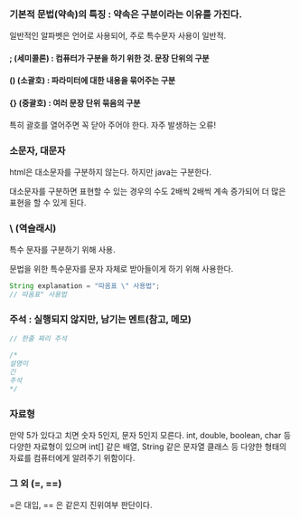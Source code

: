 ### 기본적 문법(약속)의 특징 : 약속은 구분이라는 이유를 가진다.
일반적인 알파벳은 언어로 사용되어, 주로 특수문자 사용이 일반적.

#### ; (세미콜론) : 컴퓨터가 구분을 하기 위한 것. 문장 단위의 구분
#### () (소괄호) : 파라미터에 대한 내용을 묶어주는 구분
#### {} (중괄호) : 여러 문장 단위 묶음의 구분

특히 괄호를 열어주면 꼭 닫아 주어야 한다. 자주 발생하는 오류!

### 소문자, 대문자
html은 대소문자를 구분하지 않는다. 하지만 java는 구분한다.

대소문자를 구분하면 표현할 수 있는 경우의 수도 2배씩 2배씩 계속 증가되어 더 많은 표현을 할 수 있게 된다.

### \ (역슬래시)
특수 문자를 구분하기 위해 사용.

문법을 위한 특수문자를 문자 자체로 받아들이게 하기 위해 사용한다.

```java
String explanation = "따옴표 \" 사용법";
// 따옴표" 사용법
```

### 주석 : 실행되지 않지만, 남기는 멘트(참고, 메모)

```java
// 한줄 짜리 주석

/*
설명이
긴
주석
*/
```


### 자료형
만약 5가 있다고 치면 숫자 5인지, 문자 5인지 모른다.
int, double, boolean, char 등 다양한 자료형이 있으며 int[] 같은 배열, String 같은 문자열 클래스 등 다양한 형태의 자료를 컴퓨터에게 알려주기 위함이다.

### 그 외 (=, ==)
=은 대입, == 은 같은지 진위여부 판단이다.

